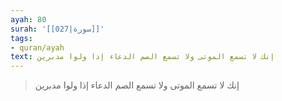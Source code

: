 ```yaml
---
ayah: 80
surah: '[[027|سورة]]'
tags:
- quran/ayah
text: إنك لا تسمع الموتى ولا تسمع الصم الدعاء إذا ولوا مدبرين
---
```

> إنك لا تسمع الموتى ولا تسمع الصم الدعاء إذا ولوا مدبرين
